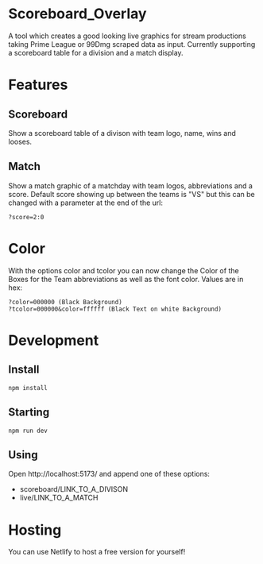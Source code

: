 # Scoreboard_Overlay
A tool which creates a good looking live graphics for stream productions taking Prime League or 99Dmg scraped data as input. Currently supporting a scoreboard table for a division and a match display.

# Features

## Scoreboard
Show a scoreboard table of a divison with team logo, name, wins and looses.

## Match
Show a match graphic of a matchday with team logos, abbreviations and a score. Default score showing up between the teams is "VS" but this can be changed with a parameter at the end of the url:
```
?score=2:0
```

# Color
With the options color and tcolor you can now change the Color of the Boxes for the Team abbreviations as well as the font color. Values are in hex:
```
?color=000000 (Black Background)
?tcolor=000000&color=ffffff (Black Text on white Background)
```

# Development

## Install
```
npm install
```

## Starting
```
npm run dev
```

## Using
Open http://localhost:5173/ and append one of these options:
- scoreboard/LINK_TO_A_DIVISON
- live/LINK_TO_A_MATCH

# Hosting

You can use Netlify to host a free version for yourself!


